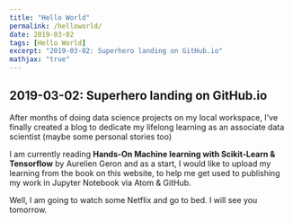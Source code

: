 ```yaml
---
title: "Hello World"
permalink: /helloworld/
date: 2019-03-02
tags: [Hello World]
excerpt: "2019-03-02: Superhero landing on GitHub.io"
mathjax: "true"
---
```


## 2019-03-02: Superhero landing on GitHub.io

After months of doing data science projects on my local workspace, I've finally created a blog to dedicate my lifelong learning as an associate data scientist (maybe some personal stories too)

I am currently reading **Hands-On Machine learning with Scikit-Learn & Tensorflow** by Aurelien Geron and as a start, I would like to upload my learning from the book on this website, to help me get used to publishing my work in Jupyter Notebook via Atom & GitHub.

Well, I am going to watch some Netflix and go to bed. I will see you tomorrow.
